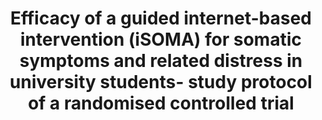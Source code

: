 --- 
abstract: '' 
authors: 
 - S Hennemann
 -  K Böhme
 -  H Baumeister
 -  E Bendig
 -  M Kleinstäuber
 -  ...
doi: '10.1136/bmjopen-2018-024929' 
featured: false 
publication: '*BMJ open*, 190' 
publication_short: '' 
publishDate: '2018-01-01' 
title: 'Efficacy of a guided internet-based intervention (iSOMA) for somatic symptoms and related distress in university students- study protocol of a randomised controlled trial' 
url_code: '' 
url_dataset: '' 
url_pdf: '' 
url_poster: '' 
url_project: '' 
url_slides: '' 
url_source: '' 
url_video: '' 
---